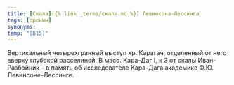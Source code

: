 ```yaml
---
title: [Скала]({% link _terms/скала.md %}) Левинсона-Лессинга
tags: [ороним]
synonyms:
temp: "[В15]"
---
```


Вертикальный четырехгранный выступ хр. Карагач, отделенный от него вверху
глубокой расселиной. В масс. Кара-Даг I, к З от скалы Иван-Разбойник – в память
об исследователе Кара-Дага академике Ф.Ю. Левинсоне-Лессинге.
